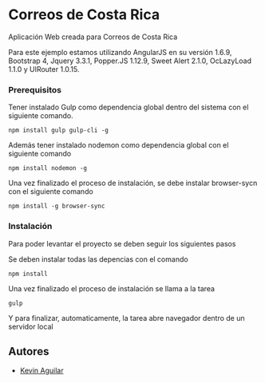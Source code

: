# Correos de Costa Rica

Aplicación Web creada para Correos de Costa Rica

Para este ejemplo estamos utilizando AngularJS en su versión 1.6.9, Bootstrap 4, Jquery 3.3.1, Popper.JS 1.12.9, Sweet Alert 2.1.0, OcLazyLoad 1.1.0 y UIRouter 1.0.15.


### Prerequisitos

Tener instalado Gulp como dependencia global dentro del sistema con el siguiente comando.

```
npm install gulp gulp-cli -g
```

Además tener instalado nodemon como dependencia global con el siguiente comando

```
npm install nodemon -g
```

Una vez finalizado el proceso de instalación, se debe instalar browser-sycn con el siguiente comando

```
npm install -g browser-sync
```

### Instalación

Para poder levantar el proyecto se deben seguir los siguientes pasos

Se deben instalar todas las depencias con el comando

```
npm install
```

Una vez finalizado el proceso de instalación se llama a la tarea

```
gulp
```

Y para finalizar, automaticamente, la tarea abre navegador dentro de un servidor local

## Autores

* [Kevin Aguilar](https://github.com/KaguilarA)